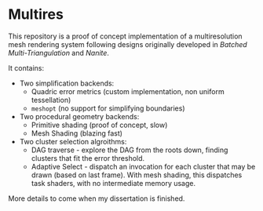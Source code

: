 # Multires

This repository is a proof of concept implementation of a multiresolution mesh rendering system following designs originally developed in _Batched Multi-Triangulation_ and _Nanite_.

It contains:

- Two simplification backends:
   	- Quadric error metrics (custom implementation, non uniform tessellation)
   	- `meshopt` (no support for simplifying boundaries)
- Two procedural geometry backends:
   	- Primitive shading (proof of concept, slow)
   	- Mesh Shading (blazing fast)
- Two cluster selection algroithms:
   	- DAG traverse - explore the DAG from the roots down, finding clusters that fit the error threshold.
   	- Adaptive Select - dispatch an invocation for each cluster that may be drawn (based on last frame). With mesh shading, this dispatches task shaders, with no intermediate memory usage.

More details to come when my dissertation is finished.
